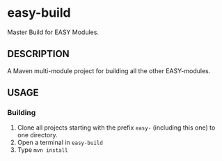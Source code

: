 easy-build
==========

Master Build for EASY Modules. 


DESCRIPTION
-----------

A Maven multi-module project for building all the other EASY-modules.


USAGE
-----

### Building

1. Clone all projects starting with the prefix `easy-` (including this one) to one directory.
2. Open a terminal in `easy-build` 
3. Type `mvn install`
